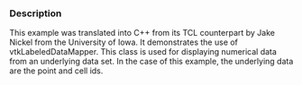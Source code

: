 ### Description
This example was translated into C++ from its TCL counterpart by Jake Nickel from the University of Iowa.  It demonstrates the use of vtkLabeledDataMapper. This class is used for displaying numerical data from an underlying data set. In the case of this example, the underlying data are the point and cell ids.
